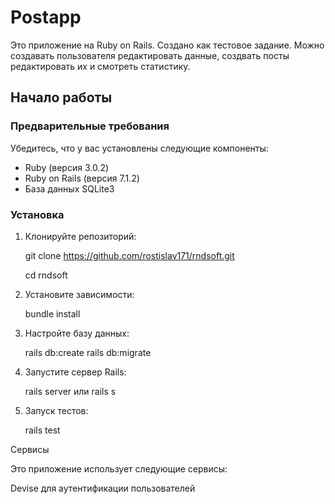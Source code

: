 # Postapp

Это приложение на Ruby on Rails.
Создано как тестовое задание.
Можно создавать пользователя редактировать данные, создвать посты редактировать их и смотреть статистику.

## Начало работы

### Предварительные требования

Убедитесь, что у вас установлены следующие компоненты:

- Ruby (версия 3.0.2)
- Ruby on Rails (версия 7.1.2)
- База данных SQLite3

### Установка

1. Клонируйте репозиторий:
   
   git clone https://github.com/rostislav171/rndsoft.git
   
   cd rndsoft

2. Установите зависимости:
   
   bundle install

4. Настройте базу данных:
   
   rails db:create
   rails db:migrate

6. Запустите сервер Rails:

   rails server или rails s

7. Запуск тестов:

   rails test

Сервисы

Это приложение использует следующие сервисы:

Devise для аутентификации пользователей

